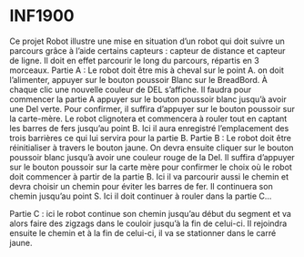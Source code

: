 # INF1900
Ce projet Robot illustre une mise en situation d’un robot qui doit suivre un parcours grâce à l’aide certains capteurs : capteur de distance et capteur de ligne. Il doit en effet parcourir le long du parcours, répartis en 3 morceaux.
Partie A : Le robot doit être mis à cheval sur le point A. on doit l’alimenter, appuyer sur le bouton poussoir Blanc sur le BreadBord. À chaque clic une nouvelle couleur de DEL s’affiche. Il faudra pour commencer la partie A appuyer sur le bouton poussoir blanc jusqu’à avoir une Del verte. Pour confirmer, il suffira d’appuyer sur le bouton poussoir sur la carte-mère. Le robot clignotera et commencera à rouler tout en captant les barres de fers jusqu’au point B. Ici il aura enregistré l’emplacement des trois barrières ce qui lui servira pour la partie B.
Partie B : Le robot doit être réinitialiser à travers le bouton jaune. On devra ensuite cliquer sur le bouton poussoir blanc jusqu’à avoir une couleur rouge de la Del. Il suffira d’appuyer sur le bouton poussoir sur la carte mère pour confirmer le choix où le robot doit commencer à partir de la partie B. Ici il va parcourir aussi le chemin et devra choisir un chemin pour éviter les barres de fer. Il continuera son chemin jusqu’au point S. Ici il doit continuer à rouler dans la partie C…

Partie C : ici le robot continue son chemin jusqu’au début du segment et va alors faire des zigzags dans le couloir jusqu’à la fin de celui-ci. Il rejoindra ensuite le chemin et à la fin de celui-ci, il va se stationner dans le carré jaune. 
